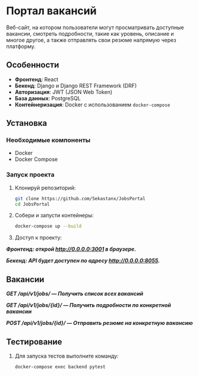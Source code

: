 # Портал вакансий

Веб-сайт, на котором пользователи могут просматривать доступные вакансии, смотреть подробности, такие как уровень, описание и многое другое, а также отправлять свои резюме напрямую через платформу.

## Особенности

- **Фронтенд**: React
- **Бекенд**: Django и Django REST Framework (DRF)
- **Авторизация**: JWT (JSON Web Token)
- **База данных**: PostgreSQL
- **Контейнеризация**: Docker с использованием `docker-compose`

## Установка

### Необходимые компоненты

- Docker
- Docker Compose

### Запуск проекта

1. Клонируй репозиторий:

   ```bash
   git clone https://github.com/5ekastanx/JobsPortal
   cd JobsPortal

2. Собери и запусти контейнеры:
    ```bash
    docker-compose up --build

3. Доступ к проекту:

***Фронтенд: открой http://0.0.0.0:3001 в браузере.***

***Бекенд: API будет доступен по адресу http://0.0.0.0:8055.***


## Вакансии
***GET /api/v1/jobs/ — Получить список всех вакансий***

***GET /api/v1/jobs/{id}/ — Получить подробности по конкретной вакансии***

***POST /api/v1/jobs/{id}/ — Отправить резюме на конкретную вакансию***

## Тестирование
1. Для запуска тестов выполните команду:
    ```bash
    docker-compose exec backend pytest
